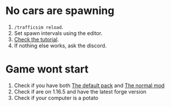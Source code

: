 # No cars are spawning
1. ```/trafficsim reload```.
2. Set spawn intervals using the editor.
3. [Check the tutorial](https://www.youtube.com/watch?v=ybddGoVTWEQ).
4. If nothing else works, ask the discord.

# Game wont start
1. Check if you have both [The default pack](https://www.curseforge.com/minecraft/mc-mods/traffic-simulator-default-content-pack) and [The normal mod](https://www.curseforge.com/minecraft/mc-mods/traffic-simulator)
2. Check if are on 1.16.5 and have the latest forge version
3. Check if your computer is a potato
